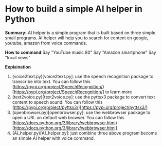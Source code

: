 # How to build a simple AI helper in Python

**Summary:**
AI helper is a simple program that is built based on three simple small programs. AI helper will help you to search for content on google, youtube, amazon from voice commands.

**How to command**
Say "YouTube music 80"
Say "Amazon smartphone"
Say "local news"

**Explaination**
1. (voice2text.py)[voice2text.py]: use the speech recognition package to transcribe into text. You can follow this (https://pypi.org/project/SpeechRecognition/)[https://pypi.org/project/SpeechRecognition/] to learn more
2. (text2voice.py)[text2voice.py]: use the pyttsx3 package to convert text content to speech sound. You can follow this (https://pypi.org/project/pyttsx3/)[https://pypi.org/project/pyttsx3/]
3. (openbrowser.py)[openbrowser.py]: use the webbrowser package to open a URL on default web browser. You can follow this (https://docs.python.org/3/library/webbrowser.html)[https://docs.python.org/3/library/webbrowser.html]
4. (AI_helper.py)[AI_helper.py]: just combine three above program become an simple AI helper with voice command.


